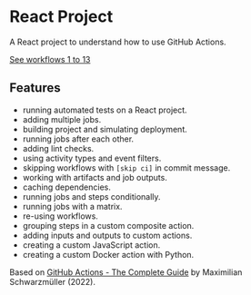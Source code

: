 # React Project

A React project to understand how to use GitHub Actions.

[See workflows 1 to 13](../../.github/workflows)

## Features

- running automated tests on a React project.
- adding multiple jobs.
- building project and simulating deployment.
- running jobs after each other.
- adding lint checks.
- using activity types and event filters.
- skipping workflows with `[skip ci]` in commit message.
- working with artifacts and job outputs.
- caching dependencies.
- running jobs and steps conditionally.
- running jobs with a matrix.
- re-using workflows.
- grouping steps in a custom composite action.
- adding inputs and outputs to custom actions.
- creating a custom JavaScript action.
- creating a custom Docker action with Python.

Based on [GitHub Actions - The Complete Guide](https://www.udemy.com/course/github-actions-the-complete-guide/) by Maximilian Schwarzmüller (2022).
